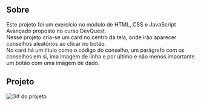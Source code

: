 ## Sobre
Este projeto foi um exercício no módulo de HTML, CSS e JavaScript Avançado proposto no curso DevQuest.
<br>
Nesse projeto cria-se um card no centro da tela, onde irão aparecer conselhos aleatórios ao clicar no botão.
<br>
No card há um título como o código do conselho, um parágrafo com os conselhos em si, ima imagem de linha e por último e não menos importante um botão com uma imagem de dado.  

## Projeto
<img src="" alt="Gif do projeto">